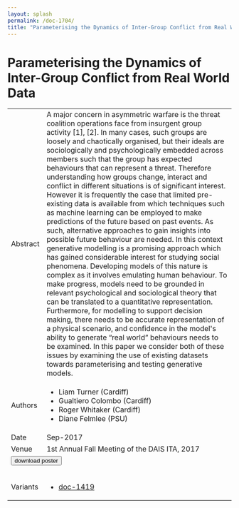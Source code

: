 ```yaml
---
layout: splash
permalink: /doc-1704/
title: "Parameterising the Dynamics of Inter-Group Conflict from Real World Data"
---
```


# Parameterising the Dynamics of Inter-Group Conflict from Real World Data

<table>
    <tbody>
    <tr>
        <td>Abstract</td>
        <td>A major concern in asymmetric warfare is the threat coalition operations face from insurgent group activity [1], [2]. In many cases, such groups are loosely and chaotically organised, but their ideals are sociologically and psychologically embedded across members such that the group has expected behaviours that can represent a threat. Therefore understanding how groups change, interact and conflict in different situations is of significant interest. However it is frequently the case that limited pre-existing data is available from which techniques such as machine learning can be employed to make predictions of the future based on past events. As such, alternative approaches to gain insights into possible future behaviour are needed. In this context generative modelling is a promising approach which has gained considerable interest for studying social phenomena. Developing models of this nature is complex as it involves emulating human behaviour. To make progress, models need to be grounded in relevant psychological and sociological theory that can be translated to a quantitative representation. Furthermore, for modelling to support decision making, there needs to be accurate representation of a physical scenario, and confidence in the model's ability to generate “real world” behaviours needs to be examined. In this paper we consider both of these issues by examining the use of existing datasets towards parameterising and testing generative models.</td>
    </tr>
    <tr>
        <td>Authors</td>
        <td>
            <ul>
                <li>Liam Turner (Cardiff)</li>
                <li>Gualtiero Colombo (Cardiff)</li>
                <li>Roger Whitaker (Cardiff)</li>
                <li>Diane Felmlee (PSU)</li>
            </ul>
        </td>
    </tr>
    <tr>
        <td>Date</td>
        <td>Sep-2017</td>
    </tr>
    <tr>
        <td>Venue</td>
        <td>1st Annual Fall Meeting of the DAIS ITA, 2017</td>
    </tr>
        <tr>
            <td colspan="2">
                <form method="get" action="https://dais-ita.org/sites/default/files/S_022-poster.pdf">
                    <button type="submit">download poster</button>
                </form>
            </td>
        </tr>
        <tr>
            <td>Variants</td>
            <td>
                <ul>
                    <li><a href="${varId}">doc-1419</a></li>
                </ul>
            </td>
        </tr>
    </tbody>
</table>
